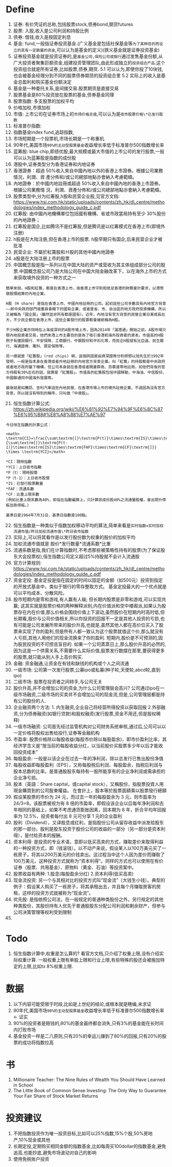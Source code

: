 # Define
1. 证券: 有价凭证的总称,包括股票stock,债券bond,期货futures
2. 股票: 入股,收入是公司利润和持股比例
3. 债券: 借钱,收入是按固定利息
4. 基金: fund,一般指证券投资基金.(广义基金是包括社保基金等`为了某种目的而设立的具有一定数量的资金`,可以认为是基金的定义)(狭义基金就是证券投资基金)
5. 证券投资基金就是投资证券的,是`基金公司,保险公司或银行`通过发售基金份额,从广大投资者聚集巨额资金,组建投资管理团队,由此形成独立的`投资组合产品`.这个投资组合就是所有证券,比如股票,债券,期货.
  5.1 可以认为,即使你投了10块钱,也会被基金经理分到不同的股票债券期货的投资组合里
  5.2 实际上的收入是基金总盈利和购买基金份额决定
6. 基金是一种委托关系,是间接交易.股票期货是直接交易
7. 股票基金是80%投资放在股票的基金,债券基金同理
8. 股票指数: 多支股票的加权平均
9. 价格加权,市值加权
10. 市值: 上市公司在证券市场上的`市场价格总值`,可以认为是`收市股票价格\*已发行股数`
11. 标准普尔指数: 
12. 指数基金index fund,追踪指数,
13. 市场短期是一个投票机,市场长期是一个称重机.
14. 90年代,美国市场`90%的主动型股票基金`收益增长率低于标准普尔500指数增长率
15. 蓝筹股: blue chip,即绩优股,最大规模或最大市值的上市公司的发行股票,一般可以认为蓝筹股是指数的成份股
16. 港股中,证券类型分为香港证券和内地证券
17. 香港證券：超過 50%收入來自中國內地以外的香港上市證券。根據公司業務情況，利潤、資
產分佈和/或公司總部地點亦會納入考慮範疇。
18. 內地證券：於中國内地註冊或超過 50%收入來自中國內地的香港上市證券。根據公司業務情
況，利潤、資產分佈和/或公司總部地點亦會納入考慮範疇。
18. 股票类型中,分为红筹股,h股和民营企业股,见官方文档: https://www.hsi.com.hk/static/uploads/contents/zh_hk/dl_centre/methodologies/index_methodology_guide_c.pdf
18. 红筹股: 由中國內地機構單位包括國有機構、省或市政當局持有至少 30%股份的內地證券；
19. 红筹股是国企,比如腾讯不是红筹股,但是腾讯是以红筹模式在香港上市(即境外注册)
20. h股是在大陆注册,但在香港上市的股票. h股早期只有国企,后来民营企业才被批准
21. 民营企业: 不屬於紅籌股和Ｈ股的其他中國內地證券
22. a股是在大陆注册上市的股票
23. 中国概念股是指一系列以在中国大陆的资产或营收为其主体组成部分公司的股票.中国概念股公司乃是大陆公司在中国大陆金融改革下，以在海外上市的方式来获取境外投资的一种方式之一
```
簡單來說，H股和紅籌，都是在香港上市，按香港上市守則和依足香港的財務會計要求，以港幣做股價結算的內地企業。

H股 (H share) 是指在香港上市、中國內地註冊的公司。起初這些公司多數具有內地官方背景——即中央政府部門或委員會轄下的國有企業，或者是省、市、自治區的地方政府投資機構，所以又被稱為「國企股」（雖然並非所有都是國有）。近年，內地沒有官方背景的民營企業日漸成長壯大，不少民企都在香港上市，這些企業發行的股票都會被統稱為H股。

不少H股企業亦同時在上海或深圳的A股市場上市，因為2014年「滬港通」開始之前，A股市場只限內地投資者交易，他們來港上市主要目的是為了吸引香港和海外投資者的資本。市值高的H股例子有建設銀行、平安保險、工商銀行、中銀股份和中石化等，而民企H股就有比亞迪、民生銀行、海通證券、萬科、眾安保險等。

另一樣就是「紅籌股」(red chips) 喇，這個詞語是由資深證券分析師鄧以旭先生於1992年發明，一般是指本身在香港或者外地註冊的內地官方背景企業。叫「紅籌」的持股都是中央政府或者地方政府屬下機構，但公司本身就在香港或者開曼群島、百慕達等地註冊，如他們背後的官方持股有30%左右的話，就算是「紅籌股」。市值高的紅籌股包括中國移動、中海油、中信股份、中國聯通同中國海外發展等。

最後就是如騰訊、吉利汽車這些內地民營、在香港市場上市的境外註冊企業，不過因為沒有官方背景，所以就沒有特別的稱呼，只叫做「中資股」。
```
21. 恒生指数计算公式: https://zh.wikipedia.org/wiki/%E6%81%92%E7%94%9F%E6%8C%87%E6%95%B8#%E8%A8%88%E7%AE%97
```
今日恒生指數的計算公式：

<math> \textrm{CI}=\frac{\sum\textrm{[}\textrm{P(t)}\times\textrm{IS}\times\textrm{FAF}\times\textrm{CF}\textrm{]}}{\sum\textrm{[}\textrm{P(t-1)}\times\textrm{IS}\times\textrm{FAF}\times\textrm{CF}\textrm{]}} \times \textrm{YCI}</math>

*CI：現時指數
*YCI：上日收市指數
*P（t）：現時股價
*P（t-1）：上日收市股價
*IS：已發行股票數量
*FAF：流通系數
*CF：比重上限系數
(例如比重上限系數為40%，即指在指數編算上，只計算該成份股40%之流通量股權，會出現升停板及跌停板。)

基準日是1964年7月31日，基準日指數是100點。
```
22. 恒生指数是一种类似于指数加权移动平均的算法,简单来看是`实时指数=实时加权流通市值/昨日加权流通市值\*昨日收市指数`
23. 实际上,可以将其看作是以发行股份数为权重的股价的加权平均
24. 加权流通市值就是 股价\*发行数量\*流通系数\*比重
25. 流通系数是指,我们在计算指数时,不考虑那些被策略性持有的股票(为了保证股东大会投票权),恒生指数公司定义超过5%持股就不会计入流通股
26. 官方计算规则: https://www.hsi.com.hk/static/uploads/contents/zh_hk/dl_centre/methodologies/index_methodology_guide_c.pdf
27. 资金定投: 基金定投是指在固定的时间以固定的金额（如500元）投资到指定的开放式基金中，类似于银行的零存整取方式。 基金定投最大的一个优点就是可以平均成本、分散风险。
28. 股市短期内是零和游戏,有人赢有人输; 但长期内股票是非零和游戏,可以实现共赢; 这其实就是股票价格的两种解释派别,内在价值派和空中楼阁派,如果认为股票存在内在价值,那么价格会围绕价值上下波动,虽然股价在短期内时高时低,但长期看,股价与公司价值相关,所以你投资的回报不一定是其他人投资的亏损,也有可能是公司发展所带来的股价升高,也就是,虽然其他人都在高价位买入了股票来实现了你的盈利,但是所有人都一致认为这个股票就值这个价,那么就没有人亏损,其他人用他们的现金流换来了你的盈利. 短期内,股价是不可预测的,因为股民投资的不可控且盲目的. 如果一个公司蒸蒸日上,那么股价升高的必然的,因为这是一个供需关系,不需要什么实际价值,股票发行数摆在那里,要获得更多的股票,就只能从别人手上高价购买. 
29. 金融: 资金融通,让资金在有钱和缺钱的机构或个人之间流通
30. 一级市场: 公司第一次发行股票,公募ipo或私募(种子轮,天使轮,abcd轮,直到ipo)
31. 二级市场: 股票在投资者之间转手,与公司无关
32. 股价升高,并不会增加公司的资金,为什么公司管理层会高兴? 公司通过ipo在一级市场融资,二级市场的买卖并不会增加公司的现金流,但是,公司管理层都是持有公司股份的人.
33. 企业融资两个方法: 1. 内生融资,企业自己将经营所得投资以获取回报 2.外部融资,分为债券融资(如银行贷款)和股权融资(发行股票,资金不用还,但是股权稀释)
34. 一级市场融资: 公司首先经过监管机构对公司财务系统审核,通过后,公司可以以一定价格将股权出售给投行,证券等金融机构
35. 市盈率: 股票价格除以每股收益(每股市价除以每股盈余)，即市价盈利比率，其经济学含义是“按当前的每股收益分红，以当前股价买股票多少年以后才能收回投资成本”
36. 每股盈余: 一般是以该企业在过去一年的净利润，除以总发行已售出股份净值
37. 每股收益即每股盈利（EPS），又称每股税后利润、每股盈余，指税后利润与股本总数的比率。是普通股股东每持有一股所能享有的企业净利润或需承担的企业净亏损。
38. 股本（英語：Share capital，或capital stock），又稱股份，指股票投資人用現金購買到的公司股東權益。 在會計上，股本等於股票面額乘以股票發行總額
39. 假设某股票的市价为 24 元，而过去一年的每股盈余为 3 元，则市盈率为 24/3=8。该股票被视为有 8 倍的市盈率，即假设该企业以后每年净利润和去年相同的基础上，如果不考虑通货膨胀因素，回本期为 8 年，折合平均年回报率为 12.5%，投资者每付出 8 元可分享 1 元的企业盈利
40. 股利（Dividend），又译股息或红利，是指股份公司从留存收益中派发给股东的那一部分。股利是股东投资于股份公司的收益的一部分（另一部分是资本利得），是付给资本的报酬。 
41. 资本利得: 是投资的专业术语，意即以低买高卖的方式，赚取差价来取得利益的一种投资方式，即（钱滚钱）。以不动产来说，假设某人以100万美元买了一栋房子，将其以200万美元的价钱卖出。这过程当中这个人因为差价而赚取了100万美元，这种投资方式就称为“资本利得”。同样的方式也可以使用在有价证券（股票、共用基金）、原物料（黄金、石油）等投资案中。
42. 股票收益有两种: 1.股息(每股盈余分红) 2.资本利得(低买高卖)
43. 现金流投资: 另一个与其相对比的投资方式叫“现金流”（大钱生小钱）。典型的例子：假设某人购买了一栋房子，将其承租出去，并且每个月赚取房客的房租，这样的投资方式就被称为“现金流”。
44. 优先股: 是指依照公司法，在一般规定的普通种类股份之外，另行规定的其他种类股份，其股份持有人优先于普通股股东分配公司利润和剩余财产，但参与公司决策管理等权利受到限制
45. 

# Todo
1. 恒生指数计算中,权重是怎么算的? 看官方文档,只介绍了权重上限,没有介绍实际权重计算. 一般权重上限有单股上限和行业上限,有些特殊的股还会被施加特定的上限,比如tx 8%权重上限.

# 数据
1. 以下内容可能受限于时段,比如是上世纪的结论,或根本就是瞎编,未求证
2. 90年代,美国市场`90%的主动型股票基金`收益增长率低于标准普尔500指数增长率 <- 证实
3. 90%的投资者是赔钱的,80%的基金最终都会消失,只有3%的基金能在长时间内打败市场
4. 基金投资一样是二八原则,只有20%的幸运儿赚到了80%的回报,只有20%的股票的成功将指数拉高


# 书
1. Millionaire Teacher: The Nine Rules of Wealth You Should Have Learned in School
2. The Little Book of Common Sense Investing: The Only Way to Guarantee Your Fair Share of Stock Market Returns

# 投资建议
1. 不把指数投资作为唯一投资目标,比如可以25%指数,15%个股,50%房地产,10%现金或其他
2. 长期定投,定期购买相同金额的指数基金,比如每周买100dollar的指数基金,避免追高,也能抄底,避免市场波动对自己的影响
3. 使用免税账户投资
